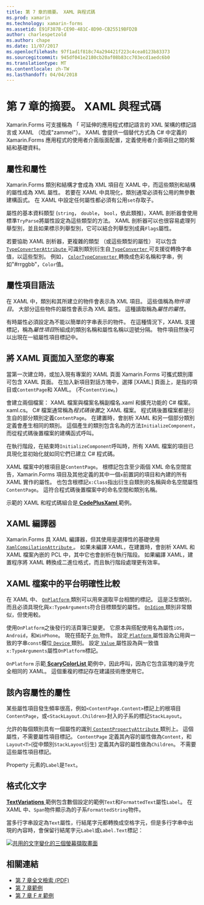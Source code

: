 ```yaml
---
title: 第 7 章的摘要。 XAML 與程式碼
ms.prod: xamarin
ms.technology: xamarin-forms
ms.assetid: E91F387B-CE90-481C-8D90-CB25519BFD2B
author: charlespetzold
ms.author: chape
ms.date: 11/07/2017
ms.openlocfilehash: 97f1ad1f818c74a294421f223c4cea0123b83373
ms.sourcegitcommit: 945df041e2180cb20af08b83cc703ecd1aedc6b0
ms.translationtype: MT
ms.contentlocale: zh-TW
ms.lasthandoff: 04/04/2018
---
```

# <a name="summary-of-chapter-7-xaml-vs-code"></a>第 7 章的摘要。 XAML 與程式碼

Xamarin.Forms 可支援稱為 「 可延伸的應用程式標記語言的 XML 架構的標記語言或 XAML （唸成"zammel"）。 XAML 會提供一個替代方式為 C# 中定義的 Xamarin.Forms 應用程式的使用者介面版面配置，定義使用者介面項目之間的繫結和基礎資料。

## <a name="properties-and-attributes"></a>屬性和屬性

Xamarin.Forms 類別和結構才會成為 XML 項目在 XAML 中，而這些類別和結構的屬性成為 XML 屬性。 若要在 XAML 中具現化，類別通常必須有公用的無參數建構函式。 在 XAML 中設定任何屬性都必須有公用`set`存取子。

屬性的基本資料類型 (`string`， `double`， `bool`，依此類推)，XAML 剖析器會使用標準`TryParse`將屬性設定為這些類型的方法。 XAML 剖析器可以也很容易處理列舉型別，並且如果標示列舉型別，它可以結合列舉型別成員`Flags`屬性。

若要協助 XAML 剖析器，更複雜的類型 （或這些類型的屬性） 可以包含[ `TypeConverterAttribute` ](https://developer.xamarin.com/api/type/Xamarin.Forms.TypeConverterAttribute/)可識別類別衍生自[ `TypeConverter` ](https://developer.xamarin.com/api/type/Xamarin.Forms.TypeConverter/)可支援從轉換字串值，以這些型別。 例如， [ `ColorTypeConverter` ](https://developer.xamarin.com/api/type/Xamarin.Forms.ColorTypeConverter/)轉換成色彩名稱和字串，例如"#rrggbb"，`Color`值。

## <a name="property-element-syntax"></a>屬性項目語法

在 XAML 中，類別和其所建立的物件會表示為 XML 項目。 這些值稱為*物件項目*。 大部分這些物件的屬性會表示為 XML 屬性。 這種讀取稱為*屬性的屬性*。

有時屬性必須設定為不能以簡單的字串表示的物件。 在這種情況下，XAML 支援標記，稱為*屬性項目*所組成的類別名稱和屬性名稱以逗號分隔。 物件項目然後可以出現在一組屬性項目標記中。

## <a name="adding-a-xaml-page-to-your-project"></a>將 XAML 頁面加入至您的專案

當第一次建立時，或加入現有專案的 XAML 頁面 Xamarin.Forms 可攜式類別庫可包含 XAML 頁面。 在加入新項目對話方塊中，選擇 [XAML] 頁面上，是指的項目或`ContentPage`和 XAML。 (不`ContentView`。)

會建立兩個檔案： XAML 檔案與檔案名稱副檔名.xaml 和擴充功能的 C# 檔案。 xaml.cs。 C# 檔案通常稱為*程式碼後置*之 XAML 檔案。 程式碼後置檔案都是衍生自的部分類別定義`ContentPage`。 在建置時，會剖析 XAML 和另一個部分類別定義會產生相同的類別。 這個產生的類別包含名為的方法`InitializeComponent`，而從程式碼後置檔案的建構函式呼叫。

在執行階段，在結束時`InitializeComponent`呼叫時，所有 XAML 檔案的項目已具現化並初始化就如同它們已建立 C# 程式碼。

XAML 檔案中的根項目是`ContentPage`。 根標記包含至少兩個 XML 命名空間宣告，Xamarin.Forms 項目及其他定義的其中一個`x`前置詞的項目和內建的所有 XAML 實作的屬性。 也包含根標記`x:Class`指出衍生自類別的名稱與命名空間屬性`ContentPage`。 這符合程式碼後置檔案中的命名空間和類別名稱。

示範的 XAML 和程式碼組合是[ **CodePlusXaml** ](https://github.com/xamarin/xamarin-forms-book-samples/tree/master/Chapter07)範例。

## <a name="the-xaml-compiler"></a>XAML 編譯器

Xamarin.Forms 具 XAML 編譯器，但其使用是選擇性的基礎使用[ `XamlCompilationAttribute` ](https://developer.xamarin.com/api/type/Xamarin.Forms.Xaml.XamlCompilationAttribute/)。 如果未編譯 XAML，在建置時，會剖析 XAML 和 XAML 檔案內嵌的 PCL 中，其中它也會剖析在執行階段。 如果編譯 XAML，建置程序將 XAML 轉換成二進位格式，而且執行階段處理更有效率。

## <a name="platform-specificity-in-the-xaml-file"></a>XAML 檔案中的平台明確性比較

在 XAML 中、 [ `OnPlatform` ](https://developer.xamarin.com/api/type/Xamarin.Forms.OnPlatform%3CT%3E/)類別可以用來選取平台相關的標記。 這是泛型類別，而且必須具現化與`x:TypeArguments`符合目標類型的屬性。 [ `OnIdiom` ](https://developer.xamarin.com/api/type/Xamarin.Forms.OnIdiom%3CT%3E/)類別非常類似，但使用較。

使用`OnPlatform`之後發行的活頁簿已變更。 它原本與搭配使用名為屬性`iOS`， `Android`，和`WinPhone`。 現在搭配子[ `On` ](https://developer.xamarin.com/api/type/Xamarin.Forms.On/)物件。 設定[ `Platform` ](https://developer.xamarin.com/api/property/Xamarin.Forms.On.Platform/)屬性設為公用與一致的字串`const`欄位[ `Device` ](https://developer.xamarin.com/api/type/Xamarin.Forms.Device/)類別。 設定[ `Value` ](https://developer.xamarin.com/api/property/Xamarin.Forms.On.Value/)屬性設為與一致值`x:TypeArguments`屬性`OnPlatform`標記。

`OnPlatform` 示範[ **ScaryColorList** ](https://github.com/xamarin/xamarin-forms-book-samples/tree/master/Chapter07/ScaryColorList)範例中，因此呼叫，因為它包含區塊的幾乎完全相同的 XAML。 這個重複的標記存在建議技術應使用它。

## <a name="the-content-property-attributes"></a>該內容屬性的屬性

某些屬性項目發生頻率很高，例如`<ContentPage.Content>`標記上的根項目`ContentPage`，或`<StackLayout.Children>`封入的子系的標記`StackLayout`。

允許的每個類別具有一個屬性的識別[ `ContentPropertyAttribute` ](https://developer.xamarin.com/api/type/Xamarin.Forms.ContentPropertyAttribute/)類別上。 這個屬性，不需要屬性項目標記。 `ContentPage` 定義其內容的屬性做為`Content`，和`Layout<T>`(從中類別`StackLayout`衍生) 定義其內容的屬性做為`Children`。 不需要這些屬性項目標記。

Property 元素的`Label`是`Text`。

## <a name="formatted-text"></a>格式化文字

[ **TextVariations** ](https://github.com/xamarin/xamarin-forms-book-samples/tree/master/Chapter07/TextVariations)範例包含數個設定的範例`Text`和`FormattedText`屬性`Label`。 在 XAML 中、`Span`物件顯示為的子系`FormattedString`物件。

 當多行字串設定為`Text`屬性，行結尾字元都轉換成空格字元，但是多行字串中出現的內容時，會保留行結尾字元`Label`或`Label.Text`標記：

 [![共用的文字變化的三個螢幕擷取畫面](images/ch07fg03-small.png "格式化文字變化")](images/ch07fg03-large.png#lightbox "格式化文字變化")



## <a name="related-links"></a>相關連結

- [第 7 章全文檢索 (PDF)](https://download.xamarin.com/developer/xamarin-forms-book/XamarinFormsBook-Ch07-Apr2016.pdf)
- [第 7 章範例](https://github.com/xamarin/xamarin-forms-book-samples/tree/master/Chapter07)
- [第 7 章 F # 範例](https://github.com/xamarin/xamarin-forms-book-samples/tree/master/Chapter07/FS/CodePlusXaml)
